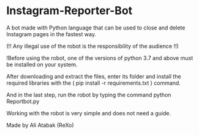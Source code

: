 # Instagram-Reporter-Bot

A bot made with Python language that can be used to close and delete Instagram pages in the fastest way.

(!! Any illegal use of the robot is the responsibility of the audience !!)

!Before using the robot, one of the versions of python 3.7 and above must be installed on your system.

After downloading and extract the files, enter its folder and install the required libraries with the ( pip install -r requirements.txt ) command.

And in the last step, run the robot by typing the  command python Reportbot.py

Working with the robot is very simple and does not need a guide.

Made by Ali Atabak (ReXo)

